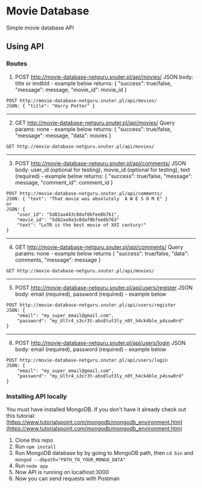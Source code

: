 # Movie Database

Simple movie database API

## Using API

### Routes

1.  POST http://movie-database-netguru.snuter.pl/api/movies/
    JSON body: title or imdbId - example below
    returns: { "success": true/false, "message": message, "movie_id": movie_id }

```
POST http://movie-database-netguru.snuter.pl/api/movies/
JSON: { "title": "Harry Potter" }
```

---

2.  GET http://movie-database-netguru.snuter.pl/api/movies/
    Query params: none - example below
    returns: { "success": true/false, "message": message, "data": movies }

```
GET http://movie-database-netguru.snuter.pl/api/movies/
```

---

3.  POST http://movie-database-netguru.snuter.pl/api/comments/
    JSON body: user_id (optional for testing), movie_id (optional for testing), text (required) - example below
    returns: { "success": true/false, "message": message, "comment_id": comment_id }

```
POST http://movie-database-netguru.snuter.pl/api/comments/
JSON: { "text": "That movie was absolutely  A W E S O M E" }
or
JSON: {
	"user_id": "5d82aa443c0daf0bfee8b761",
	"movie_id": "5d82aa9a3c0daf0bfee8b763"
	"text": "LoTR is the best movie of XXI century!"
}
```

---

4.  GET http://movie-database-netguru.snuter.pl/api/comments/
    Query params: none - example below
    returns { "success": true/false, "data": comments, "message": message }

```
GET http://movie-database-netguru.snuter.pl/api/movies/
```

---

5.  POST http://movie-database-netguru.snuter.pl/api/users/register
    JSON body: email (required), password (required) - example below

```
POST http://movie-database-netguru.snuter.pl/api/users/register
JSON: {
	"email": "my_super_email@gmail.com",
	"password": "my_Ultr4_s3cr3t-abs0lut3ly_n0t_h4ck4ble_p4ssw0rd"
}
```

---

6.  POST http://movie-database-netguru.snuter.pl/api/users/login
    JSON body: email (required), password (required) - example below

```
POST http://movie-database-netguru.snuter.pl/api/users/login
JSON: {
	"email": "my_super_email@gmail.com",
	"password": "my_Ultr4_s3cr3t-abs0lut3ly_n0t_h4ck4ble_p4ssw0rd"
}
```

### Installing API locally

You must have installed MongoDB. If you don't have it already check out this tutorial: [https://www.tutorialspoint.com/mongodb/mongodb_environment.htm](https://www.tutorialspoint.com/mongodb/mongodb_environment.htm)

1.  Clone this repo
2.  Run `npm install`
3.  Run MongoDB database by by going to MongoDB path, then `cd bin` and `mongod --dbpath="PATH_TO_YOUR_MONGO_DATA"`
4.  Run `node app`
5.  Now API is running on localhost:3000
6.  Now you can send requests with Postman
